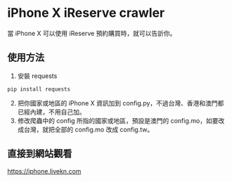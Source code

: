 # iPhone X iReserve crawler

當 iPhone X 可以使用 iReserve 預約購買時，就可以告訢你。

## 使用方法
1. 安裝 requests
```
pip install requests
```
2. 把你國家或地區的 iPhone X 資訊加到 config.py，不過台灣、香港和澳門都已經內建，不用自己加。
3. 修改爬蟲中的 config 所指的國家或地區，預設是澳門的 config.mo，如要改成台灣，就把全部的 config.mo 改成 config.tw。

## 直接到網站觀看

https://iphone.livekn.com
